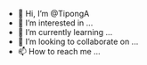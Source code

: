 - 👋 Hi, I’m @TipongA
- 👀 I’m interested in ...
- 🌱 I’m currently learning ...
- 💞️ I’m looking to collaborate on ...
- 📫 How to reach me ...

<!---
TipongA/TipongA is a ✨ special ✨ repository because its `README.md` (this file) appears on your GitHub profile.
You can click the Preview link to take a look at your changes.
--->
